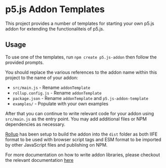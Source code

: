 # p5.js Addon Templates

This project provides a number of templates for starting your own p5.js addon for extending the functionaliteis of p5.js.

## Usage
To use one of the templates, run `npm create p5.js-addon` then follow the provided prompts.

You should replace the various references to the addon name within this project to the name of your addon:

* `src/main.js` - Rename `addonTemplate`
* `rollup.config.js` - Rename `addonTemplate`
* `package.json` - Rename `addonTemplate` and `p5.js-addon-template`
* `examples/` - Populate with your own examples

After that you can continue to write relevant code for your addon using `src/main.js` as the entry point. You may add additional files or NPM dependencies as necessary.

[Rollup](https://rollupjs.org/) has been setup to build the addon into the `dist` folder as both IIFE format to be used with browser script tags and ESM format to be imported by other JavaScript files and publishing on NPM.

For more documentation on how to write addon libraries, please checkout the relevant documentation [here](https://beta.p5js.org/contribute/creating_libraries/)